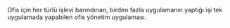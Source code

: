 Ofis için her türlü işlevi barındırıan, birden fazla uygulamanın yaptığı işi tek uygulamada yapabilen
ofis yönetim uygulaması.